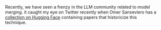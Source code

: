 Recently, we have seen a frenzy in the LLM community related to model merging. it caught my eye on Twitter recently when 
Omer Sanseviero has a [collection on Hugging Face](https://huggingface.co/collections/osanseviero/model-merging-65097893623330a3a51ead66) containing papers that historicize this technique. 